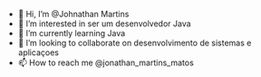 - 👋 Hi, I’m @Johnathan Martins
- 👀 I’m interested in  ser um desenvolvedor  Java
- 🌱 I’m currently learning  Java
- 💞️ I’m looking to collaborate on desenvolvimento de sistemas e aplicaçoes
- 📫 How to reach me  @jonathan_martins_matos

<!---
JohnathanMM/JohnathanMM is a ✨ special ✨ repository because its `README.md` (this file) appears on your GitHub profile.
You can click the Preview link to take a look at your changes.
--->
